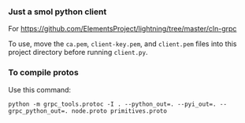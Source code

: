 ### Just a smol python client

For https://github.com/ElementsProject/lightning/tree/master/cln-grpc

To use, move the `ca.pem`, `client-key.pem`, and `client.pem` files into this project directory before running `client.py`.


### To compile protos

Use this command:

`python -m grpc_tools.protoc -I . --python_out=. --pyi_out=. --grpc_python_out=. node.proto primitives.proto`


